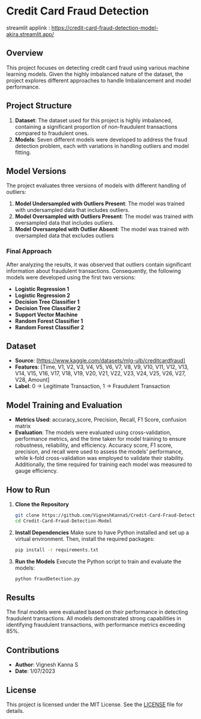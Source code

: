 # Credit Card Fraud Detection
streamlit applink : https://credit-card-fraud-detection-model-akira.streamlit.app/
## Overview

This project focuses on detecting credit card fraud using various machine learning models. Given the highly imbalanced nature of the dataset, the project explores different approaches to handle Imbalancement and model performance.

## Project Structure

1. **Dataset**: The dataset used for this project is highly imbalanced, containing a significant proportion of non-fraudulent transactions compared to fraudulent ones.
2. **Models**: Seven different models were developed to address the fraud detection problem, each with variations in handling outliers and model fitting.

## Model Versions

The project evaluates three versions of models with different handling of outliers:

1. **Model Undersampled with Outliers Present**: The model was trained with undersampled data that includes outliers. 
2. **Model Oversampled with Outliers Present**: The model was trained with oversampled data that includes outliers.
3. **Model Oversampled with Outlier Absent**: The model was trained with oversampled data that excludes outliers

### Final Approach

After analyzing the results, it was observed that outliers contain significant information about fraudulent transactions. Consequently, the following models were developed using the first two versions:

- **Logistic Regression 1**
- **Logistic Regression 2**
- **Decision Tree Classifier 1**
- **Decision Tree Classifier 2**
- **Support Vector Machine**
- **Random Forest Classifier 1**
- **Random Forest Classifier 2**

## Dataset

- **Source**: [https://www.kaggle.com/datasets/mlg-ulb/creditcardfraud]
- **Features**: [Time, V1, V2, V3, V4, V5, V6, V7, V8, V9, V10, V11, V12, V13, V14, V15, V16, V17, V18, V19, V20, V21, V22, V23, V24, V25, V26, V27, V28, Amount]
- **Label**: 0 -> Legitimate Transaction, 1 -> Fraudulent Transaction

## Model Training and Evaluation

- **Metrics Used**: accuracy_score, Precision, Recall, F1 Score, confusion matrix
- **Evaluation**: The models were evaluated using cross-validation, performance metrics, and the time taken for model training to ensure robustness, reliability, and efficiency. Accuracy score, F1 score, precision, and recall were used to assess the models' performance, while k-fold cross-validation was employed to validate their stability. Additionally, the time required for training each model was measured to gauge efficiency.
## How to Run

1. **Clone the Repository**
    ```bash
    git clone https://github.com/VigneshKannaS/Credit-Card-Fraud-Detection-Model.git
    cd Credit-Card-Fraud-Detection-Model
    ```

2. **Install Dependencies**
    Make sure to have Python installed and set up a virtual environment. Then, install the required packages:
    ```bash
    pip install -r requirements.txt
    ```

3. **Run the Models**
    Execute the Python script to train and evaluate the models:
    ```bash
    python fraudDetection.py
    ```

## Results

The final models were evaluated based on their performance in detecting fraudulent transactions. All models demonstrated strong capabilities in identifying fraudulent transactions, with performance metrics exceeding 85%.

## Contributions

- **Author**: Vignesh Kanna S
- **Date**: 1/07/2023

## License

This project is licensed under the MIT License. See the [LICENSE](LICENSE) file for details.
